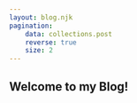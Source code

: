 ```yaml
---
layout: blog.njk
pagination:
    data: collections.post
    reverse: true
    size: 2
---
```


## Welcome to my Blog!